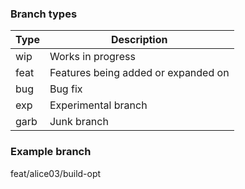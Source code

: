
### Branch types
| Type | Description |
| --- | --- |
| wip | Works in progress |
| feat | Features being added or expanded on |
| bug | Bug fix |
| exp | Experimental branch |
| garb | Junk branch |


### Example branch
feat/alice03/build-opt
